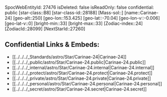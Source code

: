 ﻿---
location: [-70.04,-153.425,250]
type: Star
tags:
- astro/Star

---
SpocWebEntityId: 27476
isDeleted: false
isReadOnly: false
confidential: public
[star-class::B8]
[star-class-id::28188]
[Mass-sol::]
[name::Carinae-24]
[geo-alt::250]
[geo-lon::153.425]
[geo-lat::-70.04]
[geo-lon-v::-0.006]
[geo-lat-v::0]
[bright-min::33]
[bright-max::33]
[Zodiac-index::24]
[ZodiacId::28099]
[NextStarId::27260]



## Confidential Links & Embeds: 
- [[../../../_Standards/astro/Star/Carinae-24|Carinae-24]] 
- [[../../../_public/astro/Star/Carinae-24.public|Carinae-24.public]] 
- [[../../../_internal/astro/Star/Carinae-24.internal|Carinae-24.internal]] 
- [[../../../_protect/astro/Star/Carinae-24.protect|Carinae-24.protect]] 
- [[../../../_private/astro/Star/Carinae-24.private|Carinae-24.private]] 
- [[../../../_personal/astro/Star/Carinae-24.personal|Carinae-24.personal]] 
- [[../../../_secret/astro/Star/Carinae-24.secret|Carinae-24.secret]]


